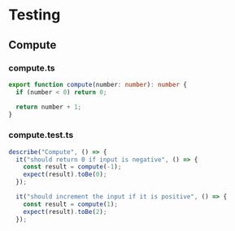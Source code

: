 # Testing

## Compute

### compute.ts

```typescript
export function compute(number: number): number {
  if (number < 0) return 0;

  return number + 1;
}
```

### compute.test.ts

```typescript
describe("Compute", () => {
  it("should return 0 if input is negative", () => {
    const result = compute(-1);
    expect(result).toBe(0);
  });

  it("should increment the input if it is positive", () => {
    const result = compute(1);
    expect(result).toBe(2);
  });
```
